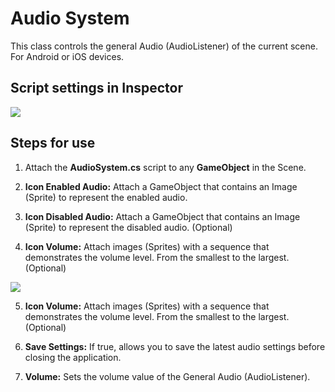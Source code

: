 # Audio System
This class controls the general Audio (AudioListener) of the current scene.
For Android or iOS devices.

## Script settings in Inspector
<img src="../master/Example1.png">

## Steps for use
1. Attach the **AudioSystem.cs** script to any **GameObject** in the Scene.

2. **Icon Enabled Audio:** Attach a GameObject that contains an Image (Sprite) to represent the enabled audio.

3. **Icon Disabled Audio:** Attach a GameObject that contains an Image (Sprite) to represent the disabled audio. (Optional)

4. **Icon Volume:** Attach images (Sprites) with a sequence that demonstrates the volume level. From the smallest to the largest. (Optional)
<img src="../master/ExampleIcons.jpg">

5. **Icon Volume:** Attach images (Sprites) with a sequence that demonstrates the volume level. From the smallest to the largest. (Optional)

6. **Save Settings:** If true, allows you to save the latest audio settings before closing the application.

7. **Volume:** Sets the volume value of the General Audio (AudioListener).

